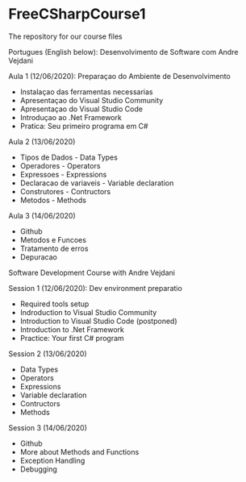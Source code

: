 # FreeCSharpCourse1
The repository for our course files

Portugues (English below):
Desenvolvimento de Software com Andre Vejdani

Aula 1 (12/06/2020):
Preparaçao do Ambiente de Desenvolvimento
- Instalaçao das ferramentas necessarias
- Apresentaçao do Visual Studio Community
- Apresentaçao do Visual Studio Code
- Introduçao ao .Net Framework
- Pratica: Seu primeiro programa em C#

Aula 2 (13/06/2020)
- Tipos de Dados - Data Types
- Operadores - Operators
- Expressoes - Expressions
- Declaracao de variaveis - Variable declaration
- Construtores - Contructors
- Metodos - Methods

Aula 3 (14/06/2020)
- Github
- Metodos e Funcoes
- Tratamento de erros
- Depuracao


Software Development Course with Andre Vejdani

Session 1 (12/06/2020):
Dev environment preparatio 
- Required tools setup
- Indroduction to Visual Studio Community
- Introduction to Visual Studio Code (postponed)
- Introduction to .Net Framework
- Practice: Your first C# program

Session 2 (13/06/2020)
- Data Types
- Operators
- Expressions
- Variable declaration
- Contructors
- Methods

Session 3 (14/06/2020)
- Github
- More about Methods and Functions
- Exception Handling
- Debugging
